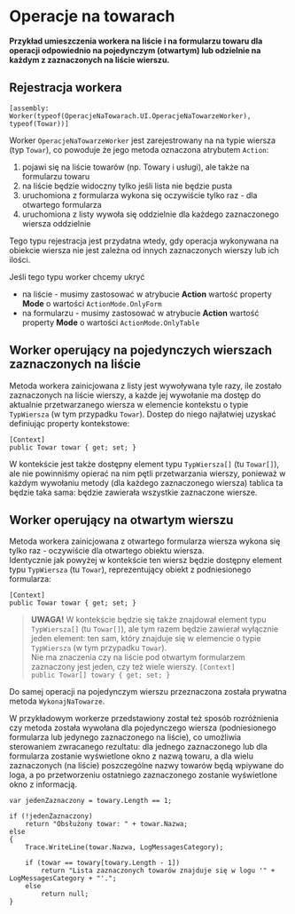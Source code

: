 # Operacje na towarach

**Przykład umieszczenia workera na liście i na formularzu towaru dla operacji odpowiednio na pojedynczym (otwartym) lub odzielnie na każdym z zaznaczonych na liście wierszu.**

## Rejestracja workera

    [assembly: Worker(typeof(OperacjeNaTowarach.UI.OperacjeNaTowarzeWorker), typeof(Towar))]

Worker `OperacjeNaTowarzeWorker` jest zarejestrowany na na typie wiersza (typ `Towar`), co powoduje że jego metoda oznaczona atrybutem `Action`:
1. pojawi się na liście towarów (np. Towary i usługi), ale także na formularzu towaru
2. na liście będzie widoczny tylko jeśli lista nie będzie pusta
3. uruchomiona z formularza wykona się oczywiście tylko raz - dla otwartego formularza
4. uruchomiona z listy wywoła się oddzielnie dla każdego zaznaczonego wiersza oddzielnie

Tego typu rejestracja jest przydatna wtedy, gdy operacja wykonywana na obiekcie wiersza nie jest zależna od innych zaznaczonych wierszy lub ich ilości.

Jeśli tego typu worker chcemy ukryć
* na liście - musimy zastosować w atrybucie **Action** wartość property **Mode** o wartości `ActionMode.OnlyForm`
* na formularzu - musimy zastosować w atrybucie **Action** wartość property **Mode** o wartości `ActionMode.OnlyTable`

## Worker operujący na pojedynczych wierszach zaznaczonych na liście

Metoda workera zainicjowana z listy jest wywoływana tyle razy, ile zostało zaznaczonych na liście wierszy, a każde jej wywołanie ma dostęp do aktualnie przetwarzanego wiersza w elemencie kontekstu o typie `TypWiersza` (w tym przypadku `Towar`). Dostep do niego najłatwiej uzyskać definiując property kontekstowe:

    [Context]
    public Towar towar { get; set; }

W kontekście jest także dostępny element typu `TypWiersza[]` (tu `Towar[]`), ale nie powinniśmy opierać na nim pętli przetwarzania wierszy, ponieważ w każdym wywołaniu metody (dla każdego zaznaczonego wiersza) tablica ta będzie taka sama: będzie zawierała wszystkie zaznaczone wiersze.
   
## Worker operujący na otwartym wierszu

Metoda workera zainicjowana z otwartego formularza wiersza wykona się tylko raz - oczywiście dla otwartego obiektu wiersza.  
Identycznie jak powyżej w kontekście ten wiersz będzie dostępny element typu `TypWiersza` (tu `Towar`), reprezentujący obiekt z podniesionego formularza:

    [Context]
    public Towar towar { get; set; }

> **UWAGA!**
> W kontekście będzie się także znajdował element typu `TypWiersza[]` (tu `Towar[]`), ale tym razem będzie zawierał wyłącznie jeden element: ten sam, który znajduje się w elemencie o typie `TypWiersza` (w tym przypadku `Towar`).  
> Nie ma znaczenia czy na liście pod otwartym formularzem zaznaczony jest jeden, czy też wiele wierszy.
>    `[Context]`  
>    `public Towar[] towary { get; set; }`


Do samej operacji na pojedynczym wierszu przeznaczona została prywatna metoda `WykonajNaTowarze`.

W przykładowym workerze przedstawiony został też sposób rozróżnienia czy metoda została wywołana dla pojedynczego wiersza (podniesionego formularza lub jedynego zaznaczonego na liście), co umożliwia sterowaniem zwracanego rezultatu:
dla jednego zaznaczonego lub dla formularza zostanie wyświetlone okno z nazwą towaru, a dla wielu zaznaczonych (na liście) poszczególne nazwy towarów będą wpiywane do loga, a po przetworzeniu ostatniego zaznaczonego zostanie wyświetlone okno z informacją.

    var jedenZaznaczony = towary.Length == 1;

    if (!jedenZaznaczony)
        return "Obsłużony towar: " + towar.Nazwa;
    else
    {
        Trace.WriteLine(towar.Nazwa, LogMessagesCategory);

        if (towar == towary[towary.Length - 1]) 
            return "Lista zaznaczonych towarów znajduje się w logu '" + LogMessagesCategory + "'.";
        else
            return null;
    }
